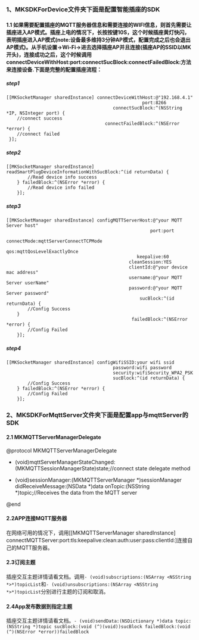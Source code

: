 ### 1、MKSDKForDevice文件夹下面是配置智能插座的SDK

#### 1.1 如果需要配置插座的MQTT服务器信息和需要连接的WIFI信息，则首先需要让插座进入AP模式。插座上电的情况下，长按按键10S，这个时候插座黄灯快闪，表明插座进入AP模式(note:设备最多维持3分钟AP模式，配置完成之后也会退出AP模式)。从手机设置->Wi-Fi->进去选择插座AP并且连接(插座AP的SSID以MK开头)，连接成功之后，这个时候调用connectDeviceWithHost:port:connectSucBlock:connectFailedBlock:方法来连接设备.下面是完整的配置插座流程：

##### step1
```
[[MKSocketManager sharedInstance] connectDeviceWithHost:@"192.168.4.1"
                                                   port:8266
                                        connectSucBlock:^(NSString *IP, NSInteger port) {
    //connect success
                                     connectFailedBlock:^(NSError *error) {
    //connect failed
 }];
```
##### step2

```
[[MKSocketManager sharedInstance] readSmartPlugDeviceInformationWithSucBlock:^(id returnData) {
        //Read device info success
    } failedBlock:^(NSError *error) {
        //Read device info failed
    }];
```
##### step3

```
[[MKSocketManager sharedInstance] configMQTTServerHost:@"your MQTT Server host"
                                                      port:port
                                               connectMode:mqttServerConnectTCPMode
                                                       qos:mqttQosLevelExactlyOnce
                                                 keepalive:60
                                              cleanSession:YES
                                              clientId:@"your device mac address"
                                              username:@"your MQTT Server userName" 
                                              password:@"your MQTT Server password"
                                                  sucBlock:^(id returnData) {
        //Config Success
    }
                                               failedBlock:^(NSError *error) {
        //Config Failed
    }];
```
##### step4

```
[[MKSocketManager sharedInstance] configWifiSSID:your wifi ssid
                                        password:wifi password
                                        security:wifiSecurity_WPA2_PSK
                                        sucBlock:^(id returnData) {
        //Config Success
    } failedBlock:^(NSError *error) {
        //Config Failed
    }];
```

### 2、MKSDKForMqttServer文件夹下面是配置app与mqttServer的SDK
#### 2.1 MKMQTTServerManagerDelegate
  @protocol MKMQTTServerManagerDelegate <NSObject>

- (void)mqttServerManagerStateChanged:(MKMQTTSessionManagerState)state;//connect state delegate method

- (void)sessionManager:(MKMQTTServerManager *)sessionManager didReceiveMessage:(NSData *)data onTopic:(NSString *)topic;//Receives the data from the MQTT server 

@end
#### 2.2APP连接MQTT服务器
在网络可用的情况下，调用[[MKMQTTServerManager sharedInstance] connectMQTTServer:port:tls:keepalive:clean:auth:user:pass:clientId:]连接自己的MQTT服务器。
#### 2.3订阅主题
插座交互主题详情请看文档。调用```- (void)subscriptions:(NSArray <NSString *>*)topicList```和```- (void)unsubscriptions:(NSArray <NSString *>*)topicList```分别进行主题的订阅和取消。
#### 2.4App发布数据到指定主题
插座交互主题详情请看文档。```- (void)sendData:(NSDictionary *)data topic:(NSString *)topic sucBlock:(void (^)(void))sucBlock failedBlock:(void (^)(NSError *error))failedBlock```
